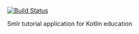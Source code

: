 [![Build Status](https://travis-ci.org/astroline/smlr-tutorial.svg?branch=master)](https://travis-ci.org/astroline/smlr-tutorial)

Smlr tutorial application for Kotlin education